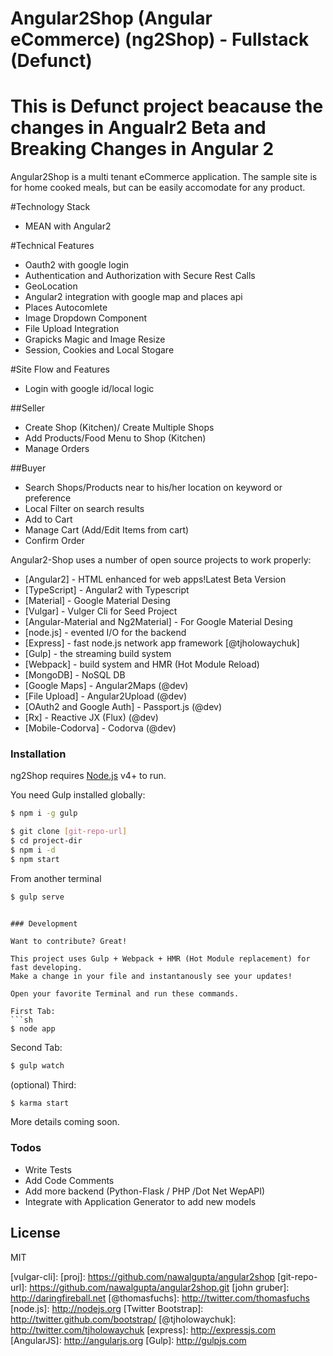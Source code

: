 # Angular2Shop (Angular eCommerce) (ng2Shop) - Fullstack (Defunct)

# This is Defunct project beacause the changes in Angualr2 Beta and Breaking Changes in Angular 2 

Angular2Shop is a multi tenant eCommerce application. The sample site is for home cooked meals, but can be easily accomodate for any product.


#Technology Stack
  - MEAN with Angular2

#Technical Features
* Oauth2 with google login
* Authentication and Authorization with Secure Rest Calls
* GeoLocation
* Angular2 integration with google map and places api
* Places Autocomlete
* Image Dropdown Component  
* File Upload Integration
* Grapicks Magic and Image Resize 
* Session, Cookies and Local Stogare


#Site Flow and Features
* Login with google id/local logic

##Seller
* Create Shop (Kitchen)/ Create Multiple Shops
* Add Products/Food Menu to Shop (Kitchen) 
* Manage Orders 

##Buyer
* Search Shops/Products near to his/her location on keyword or preference
* Local Filter on search results
* Add to Cart
* Manage Cart (Add/Edit Items from cart)
* Confirm Order


Angular2-Shop uses a number of open source projects to work properly:
* [Angular2] - HTML enhanced for web apps!Latest Beta Version
* [TypeScript] - Angular2 with Typescript
* [Material] - Google Material Desing  
* [Vulgar] - Vulger Cli for Seed Project
* [Angular-Material and Ng2Material] - For Google Material Desing   
* [node.js] - evented I/O for the backend
* [Express] - fast node.js network app framework [@tjholowaychuk]
* [Gulp] - the streaming build system
* [Webpack] -  build system and HMR (Hot Module Reload)
* [MongoDB] -  NoSQL DB
* [Google Maps] -  Angular2Maps (@dev)
* [File Upload] -  Angular2Upload (@dev)
* [OAuth2 and Google Auth] -  Passport.js (@dev)
* [Rx] -  Reactive JX (Flux) (@dev)
* [Mobile-Codorva] - Codorva   (@dev)


### Installation

ng2Shop requires [Node.js](https://nodejs.org/) v4+ to run.

You need Gulp installed globally:

```sh
$ npm i -g gulp
```

```sh
$ git clone [git-repo-url] 
$ cd project-dir
$ npm i -d
$ npm start
```

From another terminal 

```sh
$ gulp serve
```

```

### Development

Want to contribute? Great!

This project uses Gulp + Webpack + HMR (Hot Module replacement) for fast developing.
Make a change in your file and instantanously see your updates!

Open your favorite Terminal and run these commands.

First Tab:
```sh
$ node app
```

Second Tab:
```sh
$ gulp watch
```

(optional) Third:
```sh
$ karma start
```

More details coming soon.

### Todos

 - Write Tests
 - Add Code Comments
 - Add more backend (Python-Flask / PHP /Dot Net WepAPI)
 - Integrate with Application Generator to add new models

License
----

MIT

   [vulgar-cli]: 
   [proj]: <https://github.com/nawalgupta/angular2shop>
   [git-repo-url]: <https://github.com/nawalgupta/angular2shop.git>
   [john gruber]: <http://daringfireball.net>
   [@thomasfuchs]: <http://twitter.com/thomasfuchs>
   [node.js]: <http://nodejs.org>
   [Twitter Bootstrap]: <http://twitter.github.com/bootstrap/>
   [@tjholowaychuk]: <http://twitter.com/tjholowaychuk>
   [express]: <http://expressjs.com>
   [AngularJS]: <http://angularjs.org>
   [Gulp]: <http://gulpjs.com>
	
   
